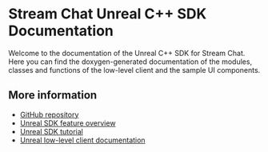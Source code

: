 # Stream Chat Unreal C++ SDK Documentation

Welcome to the documentation of the Unreal C++ SDK for Stream Chat. Here you can find the doxygen-generated documentation of the modules, classes and functions of the low-level client and the sample UI components.

## More information

- [GitHub repository](https://github.com/GetStream/stream-chat-unreal)
- [Unreal SDK feature overview](https://getstream.io/chat/sdk/unreal)
- [Unreal SDK tutorial](https://getstream.io/chat/unreal/tutorial)
- [Unreal low-level client documentation](https://getstream.io/chat/docs/unreal/?language=unreal)
